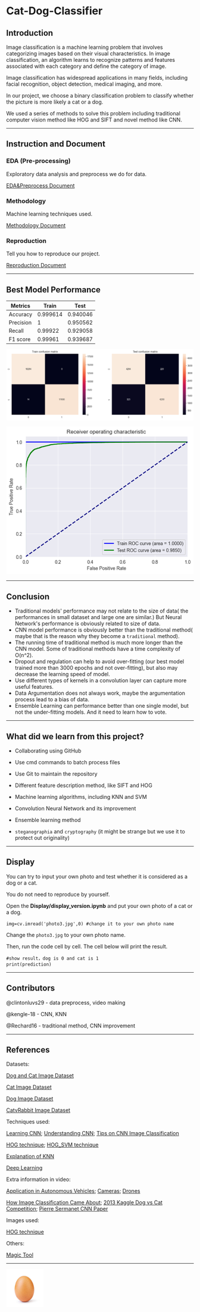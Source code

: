 # Cat-Dog-Classifier

## Introduction

Image classification is a machine learning problem that involves categorizing images based on their visual characteristics. In image classification, an algorithm learns to recognize patterns and features associated with each category and define the category of image. 

Image classification has widespread applications in many fields, including facial recognition, object detection, medical imaging, and more.

In our project, we choose a binary classification problem to classify whether the picture is more likely a cat or a dog.

We used a series of methods to solve this problem including traditional computer vision method like HOG and SIFT and novel method like CNN.

---

## Instruction and Document

### EDA (Pre-processing)

Exploratory data analysis and preprocess we do for data.

[EDA&Preprocess Document](/EDA&Preprocess.md)

### Methodology

Machine learning techniques used.

[Methodology Document](/methodology.md)

### Reproduction

Tell you how to reproduce our project.

[Reproduction Document](/reproduction.md)



---

## Best Model Performance

| Metrics   | Train    | Test     |
| --------- | -------- | -------- |
| Accuracy  | 0.999614 | 0.940046 |
| Precision | 1        | 0.950562 |
| Recall    | 0.99922  | 0.929058 |
| F1 score  | 0.99961  | 0.939687 |

![CM](/mdpic/CNNcm.png)

![ROC](/mdpic/CNNROC.png)

---

## Conclusion

- Traditional models' performance may not relate to the size of data( the performances in small dataset and large one are similar.) But Neural Network's performance is obviously related to size of data.
- CNN model performance is obviously better than the traditional method( maybe that is the reason why they become a `traditional` method).
- The running time of traditional method is much more longer than the CNN model. Some of traditional methods have a time complexity of O(n^2).
- Dropout and regulation can help to avoid over-fitting (our best model trained more than 3000 epochs and not over-fitting), but also may decrease the learning speed of model.
- Use different types of kernels in a convolution layer can capture more useful features.
- Data Argumentation does not always work, maybe the argumentation process lead to a bias of data.
- Ensemble Learning can performance better than one single model, but not the under-fitting models. And it need to learn how to vote.



---

## What did we learn from this project?

- Collaborating using GitHub

- Use cmd commands to batch process files

- Use Git to maintain the repository

- Different feature description method, like SIFT and HOG

- Machine learning algorithms, including KNN and SVM

- Convolution Neural Network and its improvement

-  Ensemble learning method

- `steganographia` and `cryptography` (it might be strange but we use it to protect out originality)

  

---



## Display

You can try to input your own photo and test whether it is considered as a dog or a cat.

You do not need to reproduce by yourself.

Open the **Display/display_version.ipynb** and put your own photo of a cat or a dog.

```
img=cv.imread('photo3.jpg',0) #change it to your own photo name
```

Change the `photo3.jpg` to your own photo name.

Then, run the code cell by cell. The cell below will print the result.

```
#show result，dog is 0 and cat is 1
print(prediction)
```



---

## Contributors

@clintonluvs29 - data preprocess, video making

@kengle-18 - CNN, KNN

@Rechard16 - traditional method, CNN improvement

---



## References
Datasets:

[Dog and Cat Image Dataset](https://www.kaggle.com/competitions/dogs-vs-cats)

[Cat Image Dataset](https://www.kaggle.com/datasets/crawford/cat-dataset)

[Dog Image Dataset](https://www.kaggle.com/datasets/jessicali9530/stanford-dogs-dataset)

[CatvRabbit Image Dataset](https://www.kaggle.com/code/utkarshsaxenadn/catvsrabbit-classification-mobilenet-acc-100/input)



Techniques used:

[Learning CNN](https://www.youtube.com/watch?v=WvoLTXIjBYU); [Understanding CNN](https://towardsdatascience.com/understand-the-architecture-of-cnn-90a25e244c7); [Tips on CNN Image Classification](https://www.analyticsvidhya.com/blog/2019/01/build-image-classification-model-10-minutes/)

[HOG technique](https://towardsdatascience.com/hog-histogram-of-oriented-gradients-67ecd887675f); [HOG_SVM technique](https://github.com/CHNicelee/HOG_SVM)

[Explanation of KNN](https://www.ibm.com/topics/knn#:~:text=The%20k%2Dnearest%20neighbors%20algorithm%2C%20also%20known%20as%20KNN%20or,of%20an%20individual%20data%20point)

[Deep Learning](https://b23.tv/8uak8EH) 

Extra information in video:

[Application in Autonomous Vehicles](https://www.fia.com/autonomous-vehicles); [Cameras](https://computer.howstuffworks.com/internet/tips/facebook-photo-tags.htm#:~:text=The%20site%20can%20do%20this,does%20often%20work%20very%20well); [Drones](https://www.robotics247.com/article/precision_ai_raises_20m_for_drone_based_computer_vision_for_sustainable_agriculture)

[How Image Classification Came About](https://machinelearningmastery.com/how-to-develop-a-convolutional-neural-network-to-classify-photos-of-dogs-and-cats/); [2013 Kaggle Dog vs Cat Competition](https://www.kaggle.com/c/dogs-vs-cats); [Pierre Sermanet CNN Paper](https://arxiv.org/abs/1312.6229)

Images used:

[HOG technique](https://www.researchgate.net/figure/HOG-calculation-a-gradients-in-a-cell-b-histogram-of-gradients_fig1_269074001)

Others:

[Magic Tool](http://www.atoolbox.net/Tool.php?Id=857)

---

<img src="/mdpic/egg.jpg" alt="e" style="zoom:10%; float: left;" />
